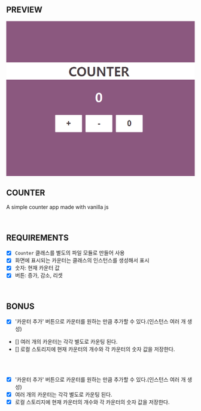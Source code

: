 ## PREVIEW
![preview](./image/vanilla_js_counter.png)

## COUNTER
A simple counter app made with vanilla js

</br>

## REQUIREMENTS
- [x] `Counter` 클래스를 별도의 파일 모듈로 만들어 사용
- [x] 화면에 표시되는 카운터는 클래스의 인스턴스를 생성해서 표시
- [x] 숫자: 현재 카운터 값
- [x] 버튼: 증가, 감소, 리셋

</br>

## BONUS

- [x] '카운터 추가' 버튼으로 카운터를 원하는 만큼 추가할 수 있다.(인스턴스 여러 개 생성)
- [] 여러 개의 카운터는 각각 별도로 카운팅 된다.
- [] 로컬 스토리지에 현재 카운터의 개수와 각 카운터의 숫자 값을 저장한다.

</br>

## 

- [x] '카운터 추가' 버튼으로 카운터를 원하는 만큼 추가할 수 있다.(인스턴스 여러 개 생성)
- [x] 여러 개의 카운터는 각각 별도로 카운팅 된다.
- [x] 로컬 스토리지에 현재 카운터의 개수와 각 카운터의 숫자 값을 저장한다.
